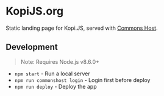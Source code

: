 KopiJS.org
===

Static landing page for Kopi.JS, served with [Commons Host](https://commons.host/).

Development
---

> Note: Requires Node.js v8.6.0+

- `npm start` - Run a local server
- `npm run commonshost login` - Login first before deploy
- `npm run deploy` - Deploy the app
